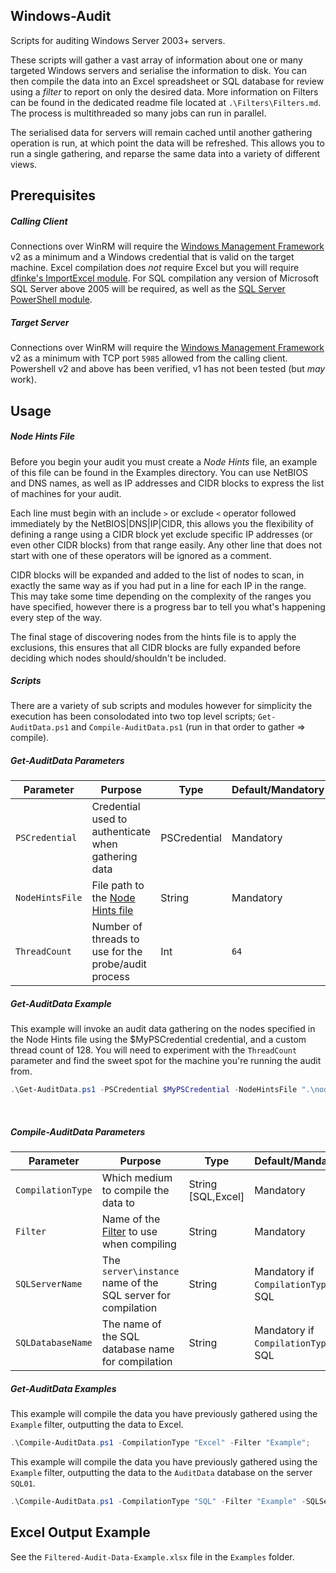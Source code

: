 Windows-Audit
---------
Scripts for auditing Windows Server 2003+ servers.

These scripts will gather a vast array of information about one or many targeted Windows servers and serialise the information to disk. You can then compile the data into an Excel spreadsheet or SQL database for review using a _filter_ to report on only the desired data. More information on Filters can be found in the dedicated readme file located at `.\Filters\Filters.md`. The process is multithreaded so many jobs can run in parallel.

The serialised data for servers will remain cached until another gathering operation is run, at which point the data will be refreshed. This allows you to run a single gathering, and reparse the same data into a variety of different views.

Prerequisites
---------
##### Calling Client
Connections over WinRM will require the [Windows Management Framework](https://support.microsoft.com/en-gb/help/968929/windows-management-framework-windows-powershell-2-0--winrm-2-0--and-bi) v2 as a minimum and a Windows credential that is valid on the target machine. Excel compilation does _not_ require Excel but you will require [dfinke's ImportExcel module](https://github.com/dfinke/ImportExcel). For SQL compilation any version of Microsoft SQL Server above 2005 will be required, as well as the [SQL Server PowerShell module](https://docs.microsoft.com/en-us/sql/ssms/download-sql-server-ps-module).  

##### Target Server
Connections over WinRM will require the [Windows Management Framework](https://support.microsoft.com/en-gb/help/968929/windows-management-framework-windows-powershell-2-0--winrm-2-0--and-bi) v2 as a minimum with TCP port `5985` allowed from the calling client. Powershell v2 and above has been verified, v1 has not been tested (but _may_ work).

Usage
---------
##### Node Hints File
Before you begin your audit you must create a _Node Hints_ file, an example of this file can be found in the Examples directory. You can use NetBIOS and DNS names, as well as IP addresses and CIDR blocks to express the list of machines for your audit.

Each line must begin with an include `>` or exclude `<` operator followed immediately by the NetBIOS|DNS|IP|CIDR, this allows you the flexibility of defining a range using a CIDR block yet exclude specific IP addresses (or even other CIDR blocks) from that range easily. Any other line that does not start with one of these operators will be ignored as a comment.

CIDR blocks will be expanded and added to the list of nodes to scan, in exactly the same way as if you had put in a line for each IP in the range. This may take some time depending on the complexity of the ranges you have specified, however there is a progress bar to tell you what's happening every step of the way.

The final stage of discovering nodes from the hints file is to apply the exclusions, this ensures that all CIDR blocks are fully expanded before deciding which nodes should/shouldn't be included.

##### Scripts
There are a variety of sub scripts and modules however for simplicity the execution has been consolodated into two top level scripts; `Get-AuditData.ps1` and `Compile-AuditData.ps1` (run in that order to gather => compile).

##### Get-AuditData Parameters
| Parameter | Purpose | Type | Default/Mandatory |
|---|---|---|---|
| `PSCredential` | Credential used to authenticate when gathering data | PSCredential | Mandatory |
| `NodeHintsFile` | File path to the [Node Hints file](#node-hints-file) | String | Mandatory |
| `ThreadCount` | Number of threads to use for the probe/audit process | Int | `64` |

##### Get-AuditData Example
This example will invoke an audit data gathering on the nodes specified in the Node Hints file using the $MyPSCredential credential, and a custom thread count of 128. You will need to experiment with the `ThreadCount` parameter and find the sweet spot for the machine you're running the audit from.

```PowerShell
.\Get-AuditData.ps1 -PSCredential $MyPSCredential -NodeHintsFile ".\nodehints.txt" -ThreadCount 128;
```

<br />

##### Compile-AuditData Parameters
| Parameter | Purpose | Type | Default/Mandatory |
|---|---|---|---|
| `CompilationType` | Which medium to compile the data to | String [SQL,Excel] | Mandatory |
| `Filter` | Name of the [Filter](/Filters/Filters.md) to use when compiling | String | Mandatory |
| `SQLServerName` | The `server\instance` name of the SQL server for compilation | String | Mandatory if `CompilationType` is SQL |
| `SQLDatabaseName` | The name of the SQL database name for compilation | String | Mandatory if `CompilationType` is SQL |

##### Get-AuditData Examples
This example will compile the data you have previously gathered using the `Example` filter, outputting the data to Excel.

```PowerShell
.\Compile-AuditData.ps1 -CompilationType "Excel" -Filter "Example";
```

This example will compile the data you have previously gathered using the `Example` filter, outputting the data to the `AuditData` database on the server `SQL01`.

```PowerShell
.\Compile-AuditData.ps1 -CompilationType "SQL" -Filter "Example" -SQLServerName "SQL01" -SQLServerDatabase "AuditData";
```

Excel Output Example
---------
See the `Filtered-Audit-Data-Example.xlsx` file in the `Examples` folder.